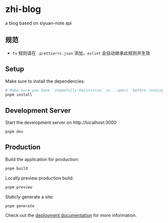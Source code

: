 # zhi-blog

a blog based on siyuan-note api

## 规范

- `ts` 规则请在 `.prettierrc.json` 添加，`eslint` 会自动继承此规则并生效

## Setup

Make sure to install the dependencies:

```bash
# Make sure you have `shamefully-hoist=true` in `.npmrc` before running pnpm install
pnpm install
```

## Development Server

Start the development server on http://localhost:3000

```bash
pnpm dev
```

## Production

Build the application for production:

```bash
pnpm build
```

Locally preview production build:

```bash
pnpm preview
```

Staticly generate a site:

```bash
pnpm generate
```

Check out the [deployment documentation](https://nuxt.com/docs/getting-started/deployment) for more information.
